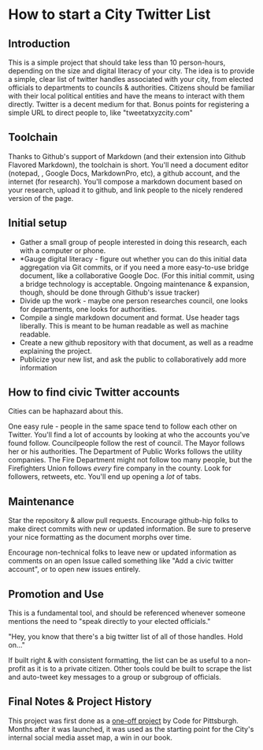 # How to start a City Twitter List
## Introduction
This is a simple project that should take less than 10 person-hours, depending on the size and digital literacy of your city.
The idea is to provide a simple, clear list of twitter handles associated with your city, from elected officials to departments to councils & authorities.
Citizens should be familiar with their local political entities and have the means to interact with them directly. Twitter is a decent medium for that.
Bonus points for registering a simple URL to direct people to, like "tweetatxyzcity.com"

## Toolchain
Thanks to Github's support of Markdown (and their extension into Github Flavored Markdown), the toolchain is short. You'll need a document editor (notepad, , Google Docs, MarkdownPro, etc), a github account, and the internet (for research). You'll compose a markdown document based on your research, upload it to github, and link people to the nicely rendered version of the page.

## Initial setup
* Gather a small group of people interested in doing this research, each with a computer or phone.
* *Gauge digital literacy - figure out whether you can do this initial data aggregation via Git commits, or if you need a more easy-to-use bridge document, like a collaborative Google Doc. (For this initial commit, using a bridge technology is acceptable. Ongoing maintenance & expansion, though, should be done through Github's issue tracker)
* Divide up the work - maybe one person researches council, one looks for departments, one looks for authorities.
* Compile a single markdown document and format. Use header tags liberally. This is meant to be human readable as well as machine readable.
* Create a new github repository with that document, as well as a readme explaining the project.
* Publicize your new list, and ask the public to collaboratively add more information

## How to find civic Twitter accounts
Cities can be haphazard about this.

One easy rule - people in the same space tend to follow each other on Twitter. You'll find a lot of accounts by looking at who the accounts you've found follow.
Councilpeople follow the rest of council. The Mayor follows her or his authorities. The Department of Public Works follows the utility companies. The Fire Department might not follow too many people, but the Firefighters Union follows *every* fire company in the county. Look for followers, retweets, etc.
You'll end up opening a *lot* of tabs.

## Maintenance 
Star the repository & allow pull requests. Encourage github-hip folks to make direct commits with new or updated information. Be sure to preserve your nice formatting as the document morphs over time.

Encourage non-technical folks to leave new or updated information as comments on an open Issue called something like "Add a civic twitter account", or to open new issues entirely.

## Promotion and Use
This is a fundamental tool, and should be referenced whenever someone mentions the need to "speak directly to your elected officials."

"Hey, you know that there's a big twitter list of all of those handles. Hold on..."

If built right & with consistent formatting, the list can be as useful to a non-profit as it is to a private citizen. Other tools could be built to scrape the list and auto-tweet key messages to a group or subgroup of officials. 

## Final Notes & Project History
This project was first done as a [one-off project](https://github.com/CodeForPittsburgh/citytwitter/blob/master/Twitter%20Handles.md) by Code for Pittsburgh. Months after it was launched, it was used as the starting point for the City's internal social media asset map, a win in our book.
